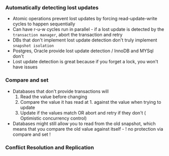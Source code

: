 ### Automatically detecting lost updates

- Atomic operations prevent lost updates by forcing read-update-write cycles to happen sequentially
- Can have r-u-w cycles run in parallel - if a lost update is detected by the `transaction manager`, abort the transaction and retry 
- DBs that don't implement lost update detection don't truly implement `snapshot isolation`
- Postgres, Oracle provide lost update detection / InnoDB and MYSql don't
- Lost update detection is great because if you forget a lock, you won't have issues

### Compare and set

- Databases that don't provide transactions will 
    1. Read the value before changing
    2. Compare the value it has read at 1. against the value when trying to update
    3. Update if the values match OR abort and retry if they don't ( Optimistic concurrency control)
- Databases might still allow you to read from the old snapshot, which means that you compare the old value against itself - ! no protection via compare and set !

### Conflict Resolution and Replication

